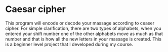 # Caesar cipher
This program will encode or decode your massage according to ceaser cipher. For simple clarification, there are two types of alphabets, when you entered your shift number one of the other alphabets move as much as that number and that is how all the new letters in your massage is created. This is a beginner level project that I developed during my course.
